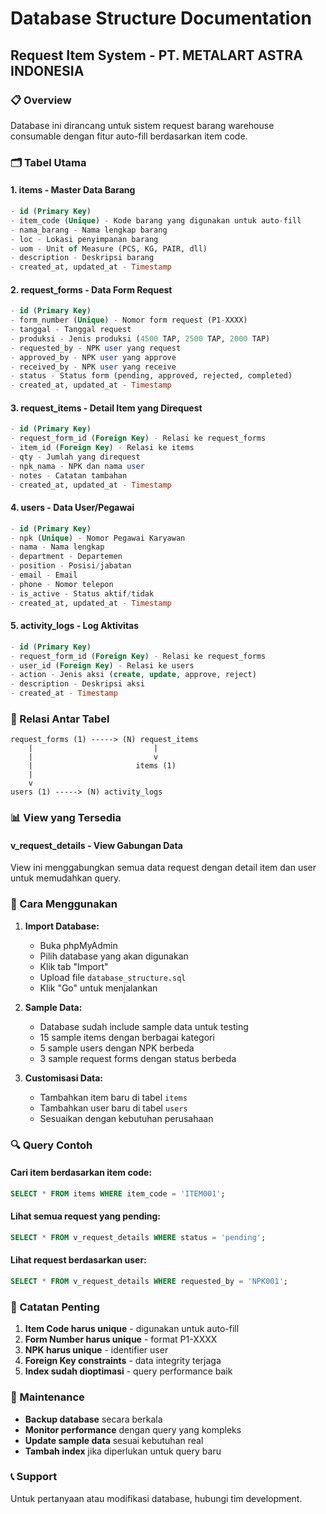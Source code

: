 # Database Structure Documentation
## Request Item System - PT. METALART ASTRA INDONESIA

### 📋 Overview
Database ini dirancang untuk sistem request barang warehouse consumable dengan fitur auto-fill berdasarkan item code.

### 🗂️ Tabel Utama

#### 1. **items** - Master Data Barang
```sql
- id (Primary Key)
- item_code (Unique) - Kode barang yang digunakan untuk auto-fill
- nama_barang - Nama lengkap barang
- loc - Lokasi penyimpanan barang
- uom - Unit of Measure (PCS, KG, PAIR, dll)
- description - Deskripsi barang
- created_at, updated_at - Timestamp
```

#### 2. **request_forms** - Data Form Request
```sql
- id (Primary Key)
- form_number (Unique) - Nomor form request (P1-XXXX)
- tanggal - Tanggal request
- produksi - Jenis produksi (4500 TAP, 2500 TAP, 2000 TAP)
- requested_by - NPK user yang request
- approved_by - NPK user yang approve
- received_by - NPK user yang receive
- status - Status form (pending, approved, rejected, completed)
- created_at, updated_at - Timestamp
```

#### 3. **request_items** - Detail Item yang Direquest
```sql
- id (Primary Key)
- request_form_id (Foreign Key) - Relasi ke request_forms
- item_id (Foreign Key) - Relasi ke items
- qty - Jumlah yang direquest
- npk_nama - NPK dan nama user
- notes - Catatan tambahan
- created_at, updated_at - Timestamp
```

#### 4. **users** - Data User/Pegawai
```sql
- id (Primary Key)
- npk (Unique) - Nomor Pegawai Karyawan
- nama - Nama lengkap
- department - Departemen
- position - Posisi/jabatan
- email - Email
- phone - Nomor telepon
- is_active - Status aktif/tidak
- created_at, updated_at - Timestamp
```

#### 5. **activity_logs** - Log Aktivitas
```sql
- id (Primary Key)
- request_form_id (Foreign Key) - Relasi ke request_forms
- user_id (Foreign Key) - Relasi ke users
- action - Jenis aksi (create, update, approve, reject)
- description - Deskripsi aksi
- created_at - Timestamp
```

### 🔗 Relasi Antar Tabel

```
request_forms (1) -----> (N) request_items
    |                           |
    |                           v
    |                       items (1)
    |
    v
users (1) -----> (N) activity_logs
```

### 📊 View yang Tersedia

#### **v_request_details** - View Gabungan Data
View ini menggabungkan semua data request dengan detail item dan user untuk memudahkan query.

### 🚀 Cara Menggunakan

1. **Import Database:**
   - Buka phpMyAdmin
   - Pilih database yang akan digunakan
   - Klik tab "Import"
   - Upload file `database_structure.sql`
   - Klik "Go" untuk menjalankan

2. **Sample Data:**
   - Database sudah include sample data untuk testing
   - 15 sample items dengan berbagai kategori
   - 5 sample users dengan NPK berbeda
   - 3 sample request forms dengan status berbeda

3. **Customisasi Data:**
   - Tambahkan item baru di tabel `items`
   - Tambahkan user baru di tabel `users`
   - Sesuaikan dengan kebutuhan perusahaan

### 🔍 Query Contoh

#### Cari item berdasarkan item code:
```sql
SELECT * FROM items WHERE item_code = 'ITEM001';
```

#### Lihat semua request yang pending:
```sql
SELECT * FROM v_request_details WHERE status = 'pending';
```

#### Lihat request berdasarkan user:
```sql
SELECT * FROM v_request_details WHERE requested_by = 'NPK001';
```

### 📝 Catatan Penting

1. **Item Code harus unique** - digunakan untuk auto-fill
2. **Form Number harus unique** - format P1-XXXX
3. **NPK harus unique** - identifier user
4. **Foreign Key constraints** - data integrity terjaga
5. **Index sudah dioptimasi** - query performance baik

### 🔧 Maintenance

- **Backup database** secara berkala
- **Monitor performance** dengan query yang kompleks
- **Update sample data** sesuai kebutuhan real
- **Tambah index** jika diperlukan untuk query baru

### 📞 Support

Untuk pertanyaan atau modifikasi database, hubungi tim development.
